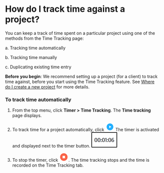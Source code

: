 # How do I track time against a project? 

You can keep a track of time spent on a particular project using one of the methods from the Time Tracking page:

a. Tracking time automatically

b. Tracking time manually

c. Duplicating existing time entry

**Before you begin**: We recommend setting up a project (for a client) to track time against, before you start using the Time Tracking feature.
See [Where do I create a new project](/projects/where-do-i-create-a-new-project.md) for more details.


### To track time automatically

1) From the top menu, click **Timer > Time Tracking**.
   The **Time tracking** page displays. 
   
2) To track time for a project automatically, click ![**Start Timer**.](/assets/Start_Timer_button.png)
   The timer is activated and displayed next to the timer button.
   ![](/assets/timer.png)
3) To stop the timer,  click ![](/assets/stoptimer.png).
   The time tracking stops and the time is recorded on the Time Tracking tab.
